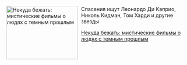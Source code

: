 <!--2025-08-08 02:18:12-->
<div class="yb">
  <div class="rss kino_teatr"><a href="https://www.kino-teatr.ru/blog/y2025/8-8/2118/" title="Некуда бежать: мистические фильмы о людях с темным прошлым"><img src="https://www.kino-teatr.ru/blog/8/1/2118/poster.jpg" width="196" height="147" align="left" hspace="5" style="margin: 0px 10px 0px 5px" alt="Некуда бежать: мистические фильмы о людях с темным прошлым"/></a>Спасения ищут Леонардо Ди Каприо, Николь Кидман, Том Харди и другие звезды <p class="titl"><a href="https://www.kino-teatr.ru/blog/y2025/8-8/2118/">Некуда бежать: мистические фильмы о людях с темным прошлым</a></p></div>
</div>
